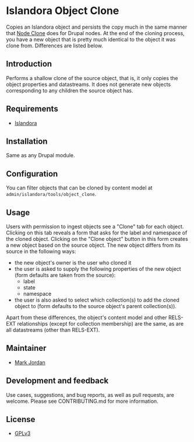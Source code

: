 # Islandora Object Clone

Copies an Islandora object and persists the copy much in the same manner that [Node Clone](https://www.drupal.org/project/node_clone) does for Drupal nodes. At the end of the cloning process, you have a new object that is pretty much identical to the object it was clone from. Differences are listed below.

## Introduction

Performs a shallow clone of the source object, that is, it only copies the object properties and datastreams. It does not generate new objects corresponding to any children the source object has.

## Requirements

* [Islandora](https://github.com/Islandora/islandora)

## Installation

Same as any Drupal module.

## Configuration

You can filter objects that can be cloned by content model at `admin/islandora/tools/object_clone`.

## Usage

Users with permission to ingest objects see a "Clone" tab for each object. Clicking on this tab reveals a form that asks for the label and namespace of the cloned object. Clicking on the "Clone object" button in this form creates a new object based on the source object. The new object differs from its source in the following ways:

* the new object's owner is the user who cloned it
* the user is asked to supply the following properties of the new object (form defaults are taken from the source):
  * label
  * state
  * namespace
* the user is also asked to select which collection(s) to add the cloned object to (form defaults to the source object's parent collection(s)).

Apart from these differences, the object's content model and other RELS-EXT relationships (except for collection membership) are the same, as are all datastreams (other than RELS-EXT).

## Maintainer

* [Mark Jordan](https://github.com/mjordan)

## Development and feedback

Use cases, suggestions, and bug reports, as well as pull requests, are welcome. Please see CONTRIBUTING.md for more information.

## License

* [GPLv3](http://www.gnu.org/licenses/gpl-3.0.txt)
